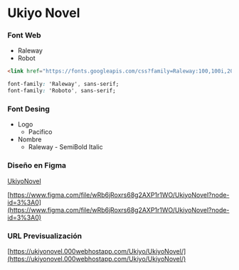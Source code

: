 # Ukiyo Novel

### Font Web

- Raleway
- Robot

```html
<link href="https://fonts.googleapis.com/css?family=Raleway:100,100i,200,200i,300,300i,400,400i,500,500i,600,600i,700,700i,800,800i,900,900i|Roboto:100,100i,300,300i,400,400i,500,500i,700,700i,900,900i&display=swap" rel="stylesheet">
```

```css
font-family: 'Raleway', sans-serif;
font-family: 'Roboto', sans-serif;
```

### Font Desing

- Logo
    - Pacifico
- Nombre
    - Raleway - SemiBold Italic

### Diseño en Figma

[UkiyoNovel](https://www.figma.com/file/wRb6jRoxrs68g2AXP1r1WO/UkiyoNovel?node-id=3%3A0)

[https://www.figma.com/file/wRb6jRoxrs68g2AXP1r1WO/UkiyoNovel?node-id=3%3A0](https://www.figma.com/file/wRb6jRoxrs68g2AXP1r1WO/UkiyoNovel?node-id=3%3A0)

### URL Previsualización

[https://ukiyonovel.000webhostapp.com/Ukiyo/UkiyoNovel/](https://ukiyonovel.000webhostapp.com/Ukiyo/UkiyoNovel/)